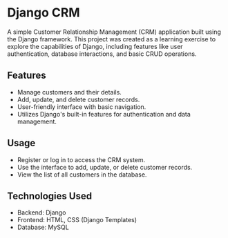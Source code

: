 # Django CRM

A simple Customer Relationship Management (CRM) application built using the Django framework. This project was created as a learning exercise to explore the capabilities of Django, including features like user authentication, database interactions, and basic CRUD operations.

## Features
- Manage customers and their details.
- Add, update, and delete customer records.
- User-friendly interface with basic navigation.
- Utilizes Django's built-in features for authentication and data management.

## Usage
- Register or log in to access the CRM system.
- Use the interface to add, update, or delete customer records.
- View the list of all customers in the database.

## Technologies Used
- Backend: Django
- Frontend: HTML, CSS (Django Templates)
- Database: MySQL 
